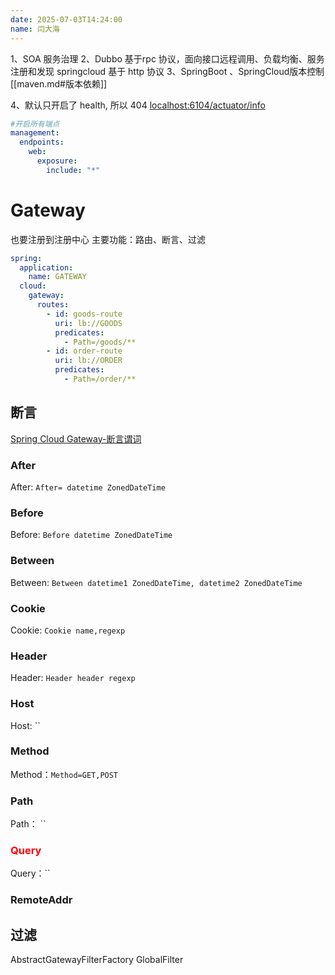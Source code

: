 ```yaml
---
date: 2025-07-03T14:24:00
name: 闫大海
---
```



1、SOA 服务治理
2、Dubbo 基于rpc 协议，面向接口远程调用、负载均衡、服务注册和发现
	springcloud 基于 http 协议
3、SpringBoot 、SpringCloud版本控制
[[maven.md#版本依赖]]



4、默认只开启了 health, 所以 404 
[localhost:6104/actuator/info](http://localhost:6104/actuator/info)
```yml 开启所有端点
#开启所有端点  
management:  
  endpoints:  
    web:  
      exposure:  
        include: "*"
```


# Gateway 
也要注册到注册中心
主要功能：路由、断言、过滤
```yml title="多模块配置"
spring:  
  application:  
    name: GATEWAY  
  cloud:  
    gateway:  
      routes:  
        - id: goods-route  
          uri: lb://GOODS  
          predicates:  
            - Path=/goods/**  
        - id: order-route  
          uri: lb://ORDER  
          predicates:  
            - Path=/order/**
```
## 断言
[Spring Cloud Gateway-断言谓词](https://docs.spring.io/spring-cloud-gateway/docs/3.1.9/reference/html/#the-after-route-predicate-factory)
### After
After: `After= datetime ZonedDateTime`
### Before
Before: `Before datetime ZonedDateTime`
### Between
Between: `Between datetime1 ZonedDateTime, datetime2 ZonedDateTime`
### Cookie
Cookie: `Cookie name,regexp`
### Header
Header:  `Header header regexp`

### Host
Host: ``
### Method
Method：`Method=GET,POST`
### Path
Path： ``
### <font color="#ff0000">Query</font>
Query：``
### RemoteAddr

## 过滤
AbstractGatewayFilterFactory
GlobalFilter
